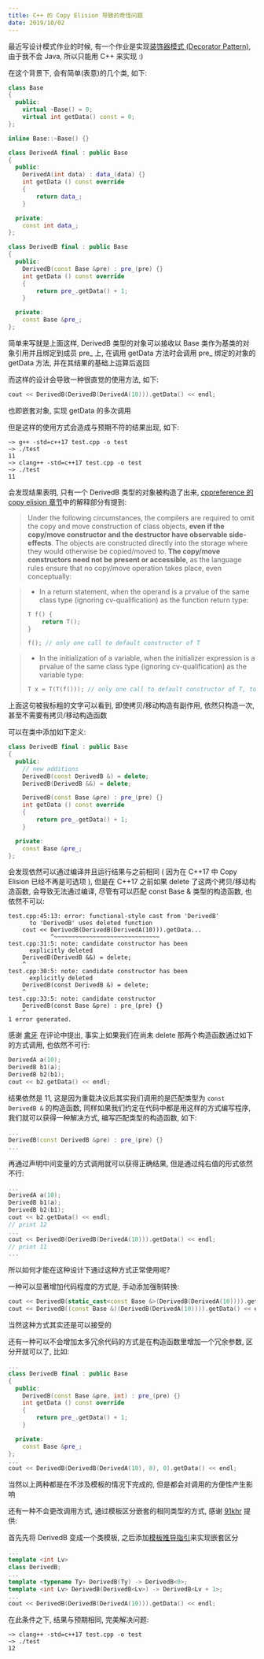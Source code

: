 ```yaml
---
title: C++ 的 Copy Elision 导致的奇怪问题
date: 2019/10/02
---
```


最近写设计模式作业的时候, 有一个作业是实现[装饰器模式 (Decorator Pattern)](https://en.wikipedia.org/wiki/Decorator_pattern), 由于我不会 Java, 所以只能用 C++ 来实现 :)

在这个背景下, 会有简单(表意)的几个类, 如下:

```cpp
class Base
{
  public:
    virtual ~Base() = 0;
    virtual int getData() const = 0;
};

inline Base::~Base() {}

class DerivedA final : public Base
{
  public:
    DerivedA(int data) : data_(data) {}
    int getData () const override
    {
        return data_;
    }

  private:
    const int data_;
};

class DerivedB final : public Base
{
  public:
    DerivedB(const Base &pre) : pre_(pre) {}
    int getData () const override
    {
        return pre_.getData() + 1;
    }

  private:
    const Base &pre_;
};
```

简单来写就是上面这样, DerivedB 类型的对象可以接收以 Base 类作为基类的对象引用并且绑定到成员 pre_ 上, 在调用 getData 方法时会调用 pre_ 绑定的对象的 getData 方法, 并在其结果的基础上运算后返回

而这样的设计会导致一种很直觉的使用方法, 如下:

```cpp
cout << DerivedB(DerivedB(DerivedA(10))).getData() << endl;
```

也即嵌套对象, 实现 getData 的多次调用

但是这样的使用方式会造成与预期不符的结果出现, 如下:

```plaintext
~> g++ -std=c++17 test.cpp -o test
~> ./test
11
~> clang++ -std=c++17 test.cpp -o test
~> ./test
11
```

会发现结果表明, 只有一个 DerivedB 类型的对象被构造了出来, [cppreference 的 copy elision 章节](https://en.cppreference.com/w/cpp/language/copy_elision)中的解释部分有提到:

> Under the following circumstances, the compilers are required to omit the copy and move construction of class objects, **even if the copy/move constructor and the destructor have observable side-effects**. The objects are constructed directly into the storage where they would otherwise be copied/moved to. **The copy/move constructors need not be present or accessible**, as the language rules ensure that no copy/move operation takes place, even conceptually:

> * In a return statement, when the operand is a prvalue of the same class type (ignoring cv-qualification) as the function return type:
> ```cpp
> T f() {
>     return T();
> }
>
> f(); // only one call to default constructor of T
> ```

> * In the initialization of a variable, when the initializer expression is a prvalue of the same class type (ignoring cv-qualification) as the variable type:
> ```cpp
> T x = T(T(f())); // only one call to default constructor of T, to initialize x
> ```

上面这句被我标粗的文字可以看到, 即使拷贝/移动构造有副作用, 依然只构造一次, 甚至不需要有拷贝/移动构造函数

可以在类中添加如下定义:

```cpp
class DerivedB final : public Base
{
  public:
    // new additions
    DerivedB(const DerivedB &) = delete;
    DerivedB(DerivedB &&) = delete;

    DerivedB(const Base &pre) : pre_(pre) {}
    int getData () const override
    {
        return pre_.getData() + 1;
    }

  private:
    const Base &pre_;
};
```

会发现依然可以通过编译并且运行结果与之前相同 ( 因为在 C++17 中 Copy Elision 已经不再是可选项 ), 但是在 C++17 之前如果 delete 了这两个拷贝/移动构造函数, 会导致无法通过编译, 尽管有可以匹配 const Base & 类型的构造函数, 也依然不可以:

```plaintext
test.cpp:45:13: error: functional-style cast from 'DerivedB'
      to 'DerivedB' uses deleted function
    cout << DerivedB(DerivedB(DerivedA(10))).getData...
            ^~~~~~~~~~~~~~~~~~~~~~~~~~~~~~~
test.cpp:31:5: note: candidate constructor has been
      explicitly deleted
    DerivedB(DerivedB &&) = delete;
    ^
test.cpp:30:5: note: candidate constructor has been
      explicitly deleted
    DerivedB(const DerivedB &) = delete;
    ^
test.cpp:33:5: note: candidate constructor
    DerivedB(const Base &pre) : pre_(pre) {}
    ^
1 error generated.
```

感谢 [禽牙](https://www.zhihu.com/people/lei-yu-10-27) 在评论中提出, 事实上如果我们在尚未 delete 那两个构造函数通过如下的方式调用, 也依然不可行:

```cpp
DerivedA a(10);
DerivedB b1(a);
DerivedB b2(b1);
cout << b2.getData() << endl;
```

结果依然是 11, 这是因为重载决议后其实我们调用的是匹配类型为 `const DerivedB &` 的构造函数, 同样如果我们约定在代码中都是用这样的方式编写程序, 我们就可以获得一种解决方式, 编写匹配类型的构造函数, 如下:

```cpp
...
DerivedB(const DerivedB &pre) : pre_(pre) {}
...
```

再通过声明中间变量的方式调用就可以获得正确结果, 但是通过纯右值的形式依然不行:

```cpp
...
DerivedA a(10);
DerivedB b1(a);
DerivedB b2(b1);
cout << b2.getData() << endl;
// print 12
...
cout << DerivedB(DerivedB(DerivedA(10))).getData() << endl;
// print 11
...
```

所以如何才能在这种设计下通过这种方式正常使用呢?

一种可以显著增加代码程度的方式是, 手动添加强制转换:

```cpp
cout << DerivedB(static_cast<const Base &>(DerivedB(DerivedA(10)))).getData() << endl;
cout << DerivedB((const Base &)(DerivedB(DerivedA(10)))).getData() << endl; // C-style
```

当然这种方式其实还是可以接受的

还有一种可以不会增加太多冗余代码的方式是在构造函数里增加一个冗余参数, 区分开就可以了, 比如:

```cpp
...
class DerivedB final : public Base
{
  public:
    DerivedB(const Base &pre, int) : pre_(pre) {}
    int getData () const override
    {
        return pre_.getData() + 1;
    }

  private:
    const Base &pre_;
};
...
cout << DerivedB(DerivedB(DerivedA(10), 0), 0).getData() << endl;
```

当然以上两种都是在不涉及模板的情况下完成的, 但是都会对调用的方便性产生影响

还有一种不会更改调用方式, 通过模板区分嵌套的相同类型的方式, 感谢 [91khr](https://www.zhihu.com/people/91khr) 提供:

首先先将 DerivedB 变成一个类模板, 之后添加[模板推导指引](https://en.cppreference.com/w/cpp/language/class_template_argument_deduction)来实现嵌套区分

```cpp
...
template <int Lv>
class DerivedB;
...
template <typename Ty> DerivedB(Ty) -> DerivedB<0>;
template <int Lv> DerivedB(DerivedB<Lv>) -> DerivedB<Lv + 1>;
...
cout << DerivedB(DerivedB(DerivedA(10))).getData() << endl;
```

在此条件之下, 结果与预期相同, 完美解决问题:

```plaintext
~> clang++ -std=c++17 test.cpp -o test
~> ./test
12
```
